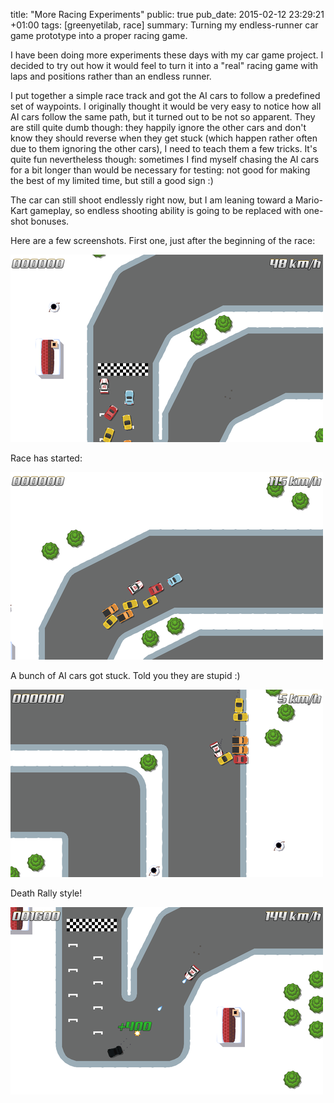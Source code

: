 title: "More Racing Experiments"
public: true
pub_date: 2015-02-12 23:29:21 +01:00
tags: [greenyetilab, race]
summary: Turning my endless-runner car game prototype into a proper racing game.

I have been doing more experiments these days with my car game project. I decided to try out how it would feel to turn it into a "real" racing game with laps and positions rather than an endless runner.

I put together a simple race track and got the AI cars to follow a predefined set of waypoints. I originally thought it would be very easy to notice how all AI cars follow the same path, but it turned out to be not so apparent. They are still quite dumb though: they happily ignore the other cars and don't know they should reverse when they get stuck (which happen rather often due to them ignoring the other cars), I need to teach them a few tricks. It's quite fun nevertheless though: sometimes I find myself chasing the AI cars for a bit longer than would be necessary for testing: not good for making the best of my limited time, but still a good sign :)

The car can still shoot endlessly right now, but I am leaning toward a Mario-Kart gameplay, so endless shooting ability is going to be replaced with one-shot bonuses.

Here are a few screenshots. First one, just after the beginning of the race:

[![3 - 2 - 1 - Go!](thumb-3-2-1-go.png)](3-2-1-go.png)

Race has started:

[![Racing](thumb-racing.png)](racing.png)

A bunch of AI cars got stuck. Told you they are stupid :)

[![Stupid AI](thumb-stupid-ai.png)](stupid-ai.png)

Death Rally style!

[![Death Rally Style!](thumb-death-rally-style.png)](death-rally-style.png)




